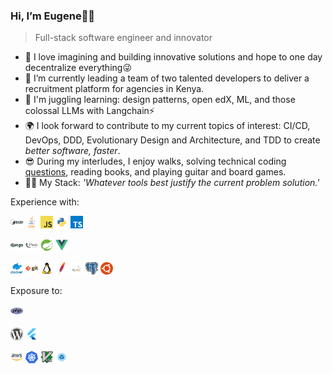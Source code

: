 ### Hi, I’m Eugene👋🏽

> Full-stack software engineer and innovator
> <br>

- 🎉 I love imagining and building innovative solutions and hope to one day decentralize everything😜
- 🌱 I’m currently leading a team of two talented developers to deliver a recruitment platform for agencies in Kenya.
- 🧠 I'm juggling learning: design patterns, open edX, ML, and those colossal LLMs with Langchain⚡
- 🌍 I look forward to contribute to my current topics of interest: CI/CD, DevOps, DDD, Evolutionary Design and Architecture, and TDD to create _better software, faster_.
- 😎 During my interludes, I enjoy walks, solving technical coding [questions](https://github.com/apexDev37/Algorithms), reading books, and playing guitar and board games.
- 🐱‍👤 My Stack: _'Whatever tools best justify the current problem solution.'_

Experience with:

<!-- Languages -->

<code><img src="https://raw.githubusercontent.com/github/explore/80688e429a7d4ef2fca1e82350fe8e3517d3494d/topics/bash/bash.png" alt="Bash" width=20 height=20></code>
<code><img src="https://raw.githubusercontent.com/github/explore/5b3600551e122a3277c2c5368af2ad5725ffa9a1/topics/java/java.png" alt="Java" width=20 height=20></code>
<code><img src="https://raw.githubusercontent.com/github/explore/80688e429a7d4ef2fca1e82350fe8e3517d3494d/topics/javascript/javascript.png" alt="JavaScript" width=20 height=20></code>
<code><img src="https://raw.githubusercontent.com/github/explore/80688e429a7d4ef2fca1e82350fe8e3517d3494d/topics/python/python.png" alt="Python" width=20 height=20></code>
<code><img src="https://raw.githubusercontent.com/github/explore/80688e429a7d4ef2fca1e82350fe8e3517d3494d/topics/typescript/typescript.png" alt="TypeScript" width=20 height=20></code>

<!-- Frameworks -->

<code><img src="https://raw.githubusercontent.com/github/explore/7456fdff59816d37ef383a6c8f32a26ff7332db2/topics/django/django.png" alt="Django" width=20 height=20></code>
<code><img src="https://raw.githubusercontent.com/github/explore/80688e429a7d4ef2fca1e82350fe8e3517d3494d/topics/flask/flask.png" alt="Flask" width=20 height=20></code>
<code><img src="https://raw.githubusercontent.com/github/explore/80688e429a7d4ef2fca1e82350fe8e3517d3494d/topics/spring-boot/spring-boot.png" alt="Spring Boot" width=20 height=20></code>
<code><img src="https://raw.githubusercontent.com/github/explore/80688e429a7d4ef2fca1e82350fe8e3517d3494d/topics/vue/vue.png" alt="Vue.js" width=20 height=20></code>

<!-- Tools -->

<code><img src="https://raw.githubusercontent.com/github/explore/80688e429a7d4ef2fca1e82350fe8e3517d3494d/topics/docker/docker.png" alt="Docker" width=20 height=20></code>
<code><img src="https://raw.githubusercontent.com/github/explore/80688e429a7d4ef2fca1e82350fe8e3517d3494d/topics/git/git.png" alt="Git" width=20 height=20></code>
<code><img src="https://raw.githubusercontent.com/github/explore/80688e429a7d4ef2fca1e82350fe8e3517d3494d/topics/linux/linux.png" alt="Linux" width=20 height=20></code>
<code><img src="https://raw.githubusercontent.com/github/explore/80688e429a7d4ef2fca1e82350fe8e3517d3494d/topics/maven/maven.png" alt="Maven" width=20 height=20></code>
<code><img src="https://raw.githubusercontent.com/github/explore/80688e429a7d4ef2fca1e82350fe8e3517d3494d/topics/mysql/mysql.png" alt="MySQL" width=20 height=20></code>
<code><img src="https://raw.githubusercontent.com/github/explore/80688e429a7d4ef2fca1e82350fe8e3517d3494d/topics/postgresql/postgresql.png" alt="PostgreSQL" width=20 height=20></code>
<code><img src="https://raw.githubusercontent.com/github/explore/80688e429a7d4ef2fca1e82350fe8e3517d3494d/topics/ubuntu/ubuntu.png" alt="Ubuntu" width=20 height=20></code>

Exposure to:

<!-- Languages -->

<code><img src="https://raw.githubusercontent.com/github/explore/ccc16358ac4530c6a69b1b80c7223cd2744dea83/topics/php/php.png" alt="PHP" width=20 height=20></code>

<!-- Frameworks -->

<code><img src="https://raw.githubusercontent.com/github/explore/80688e429a7d4ef2fca1e82350fe8e3517d3494d/topics/wordpress/wordpress.png" alt="WordPress" width=20 height=20></code>
<code><img src="https://raw.githubusercontent.com/github/explore/cebd63002168a05a6a642f309227eefeccd92950/topics/flutter/flutter.png" alt="Flutter" width=20 height=20></code>

<!-- Tools -->

<code><img src="https://raw.githubusercontent.com/github/explore/fbceb94436312b6dacde68d122a5b9c7d11f9524/topics/aws/aws.png" alt="AWS" width=20 height=20></code>
<code><img src="https://raw.githubusercontent.com/github/explore/01ea2a586e5da744792d0ccfce2f68b861f29301/topics/kubernetes/kubernetes.png" alt="Kubernetes" width=20 height=20></code>
<code><img src="https://raw.githubusercontent.com/github/explore/80688e429a7d4ef2fca1e82350fe8e3517d3494d/topics/vim/vim.png" alt="Vim" width=20 height=20></code>
<code><img src="https://raw.githubusercontent.com/github/explore/80688e429a7d4ef2fca1e82350fe8e3517d3494d/topics/webpack/webpack.png" alt="Webpack" width=20 height=20></code>

<!---
apexDev37/apexDev37 is a ✨ special ✨ repository because its `README.md` (this file) appears on your GitHub profile.
You can click the Preview link to take a look at your changes.
--->
